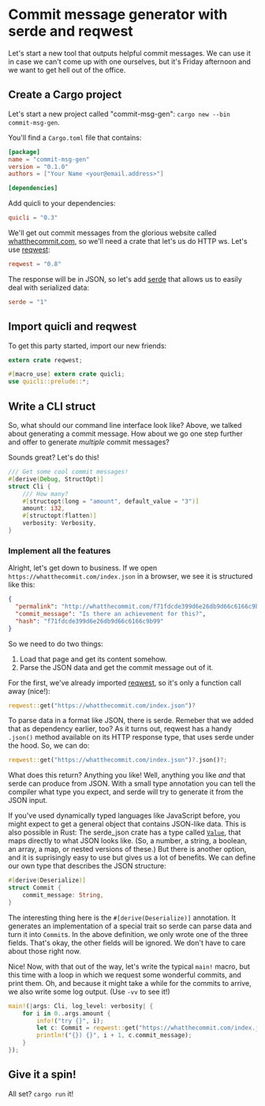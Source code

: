 # Commit message generator with serde and reqwest

Let's start a new tool that outputs helpful commit messages.
We can use it in case we can't come up with one ourselves,
but it's Friday afternoon and we want to get hell out of the office.

## Create a Cargo project

Let's start a new project called "commit-msg-gen":
`cargo new --bin commit-msg-gen`.

You'll find a `Cargo.toml` file that contains:

```toml file=Cargo.toml
[package]
name = "commit-msg-gen"
version = "0.1.0"
authors = ["Your Name <your@email.address>"]

[dependencies]
```

Add quicli to your dependencies:

```toml file=Cargo.toml
quicli = "0.3"
```

We'll get out commit messages from the glorious website
called [whatthecommit.com],
so we'll need a crate that let's us do HTTP ws.
Let's use [reqwest]:

[whatthecommit.com]: https://whatthecommit.com/
[reqwest]: https://docs.rs/reqwest/0.8.4/reqwest/

```toml file=Cargo.toml
reqwest = "0.8"
```

The response will be in JSON,
so let's add [serde]
that allows us to easily deal with serialized data:

[serde]: https://serde.rs/

```toml file=Cargo.toml
serde = "1"
```

## Import quicli and reqwest

To get this party started,
import our new friends:

```rust file=src/main.rs
extern crate reqwest;

#[macro_use] extern crate quicli;
use quicli::prelude::*;
```

## Write a CLI struct

So, what should our command line interface look like?
Above, we talked about generating a commit message.
How about we go one step further and offer to generate _multiple_ commit messages?

Sounds great?
Let's do this!

```rust file=src/main.rs
/// Get some cool commit messages!
#[derive(Debug, StructOpt)]
struct Cli {
    /// How many?
    #[structopt(long = "amount", default_value = "3")]
    amount: i32,
    #[structopt(flatten)]
    verbosity: Verbosity,
}
```

### Implement all the features

Alright, let's get down to business.
If we open `https://whatthecommit.com/index.json` in a browser,
we see it is structured like this:

```json
{
  "permalink": "http://whatthecommit.com/f71fdcde399d6e26db9d66c6166c9b99",
  "commit_message": "Is there an achievement for this?",
  "hash": "f71fdcde399d6e26db9d66c6166c9b99"
}
```

So we need to do two things:

1. Load that page and get its content somehow.
2. Parse the JSON data and get the commit message out of it.

For the first, we've already imported [reqwest],
so it's only a function call away (nice!):

```rust
reqwest::get("https://whatthecommit.com/index.json")?
```

To parse data in a format like JSON, there is serde.
Remeber that we added that as dependency earlier, too?
As it turns out, reqwest has a handy `.json()` method available
on its HTTP response type, that uses serde under the hood.
So, we can do:

```rust
reqwest::get("https://whatthecommit.com/index.json")?.json()?;
```

What does this return?
Anything you like!
Well, anything you like _and_ that serde can produce from JSON.
With a small type annotation you can tell the compiler what type you expect,
and serde will try to generate it from the JSON input.

If you've used dynamically typed languages like JavaScript before,
you might expect to get a general object that contains JSON-like data.
This is also possible in Rust:
The serde_json crate has a type called [`Value`],
that maps directly to what JSON looks like.
(So, a number, a string, a boolean, an array, a map, or nested versions of these.)
But there is another option,
and it is suprisingly easy to use but gives us a lot of benefits.
We can define our own type that describes the JSON structure:

[`Value`]: https://docs.rs/serde_json/1.0.9/serde_json/enum.Value.html

```rust file=src/main.rs
#[derive(Deserialize)]
struct Commit {
    commit_message: String,
}
```

The interesting thing here is the `#[derive(Deserialize)]` annotation.
It generates an implementation of a special trait so serde can parse data
and turn it into `Commit`s.
In the above definition, we only wrote one of the three fields.
That's okay, the other fields will be ignored.
We don't have to care about those right now.

Nice!
Now, with that out of the way,
let's write the typical `main!` macro,
but this time with a loop
in which we request some wonderful commits,
and print them.
Oh, and because it might take a while for the commits to arrive,
we also write some log output.
(Use `-vv` to see it!)

```rust file=src/main.rs
main!(|args: Cli, log_level: verbosity| {
    for i in 0..args.amount {
        info!("try {}", i);
        let c: Commit = reqwest::get("https://whatthecommit.com/index.json")?.json()?;
        println!("{}) {}", i + 1, c.commit_message);
    }
});
```

## Give it a spin!

All set? `cargo run` it!
